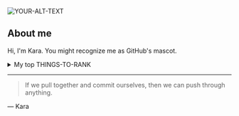 <picture>
 <source media="(prefers-color-scheme: dark)" srcset="http://deepskycolors.com/pics/astro/2008/10/10-12-2008_MoonColor.jpg">
 <source media="(prefers-color-scheme: light)" srcset="https://www.astrotx.com/Moon%2001.jpg">
 <img alt="YOUR-ALT-TEXT" src="https://www.msfastro.net/Images/moon_mosaic_11272004_FULL.jpg">
</picture>

## About me

<!-- TO DO: add more details about me later -->
Hi, I'm Kara. You might recognize me as GitHub's mascot.

<details>
<summary>My top THINGS-TO-RANK</summary>

| Rank |   Languages   |
|-----:|---------------|
|     1|    Python     |
|     2|    SQL        |

</details>


---
>If we pull together and commit ourselves, then we can push through anything.

— Kara
